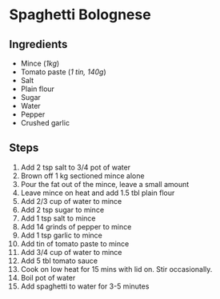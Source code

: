 # Spaghetti Bolognese

## Ingredients
-	Mince (*1kg*)
-	Tomato paste (*1 tin, 140g*)
-	Salt
-	Plain flour
-	Sugar
-	Water
-	Pepper
-	Crushed garlic
## Steps
1.	Add 2 tsp salt to 3/4 pot of water
2.	Brown off 1 kg sectioned mince alone
3.	Pour the fat out of the mince, leave a small amount
4.	Leave mince on heat and add 1.5 tbl plain flour
5.	Add 2/3 cup of water to mince
6.	Add 2 tsp sugar to mince
7.	Add 1 tsp salt to mince
8.	Add 14 grinds of pepper to mince
9.	Add 1 tsp garlic to mince
10.	Add tin of tomato paste to mince
11.	Add 3/4 cup of water to mince
12.	Add 5 tbl tomato sauce
13.	Cook on low heat for 15 mins with lid on. Stir occasionally. 
14.	Boil pot of water
15.	Add spaghetti to water for 3-5 minutes
